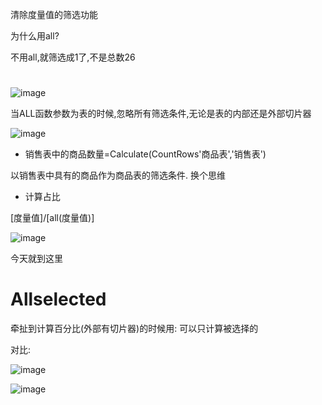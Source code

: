 清除度量值的筛选功能

为什么用all?

不用all,就筛选成1了,不是总数26

# 

![image](https://user-images.githubusercontent.com/117897416/236496946-e2f634b1-e1b8-4cff-8ec7-fa8bb2f158d5.png)

当ALL函数参数为表的时候,忽略所有筛选条件,无论是表的内部还是外部切片器

![image](https://user-images.githubusercontent.com/117897416/236487937-4ce2c98e-cf31-464f-9968-6bbc64a75b1b.png)


- 销售表中的商品数量=Calculate(CountRows'商品表','销售表')

以销售表中具有的商品作为商品表的筛选条件. 换个思维

- 计算占比

[度量值]/[all(度量值)]

![image](https://user-images.githubusercontent.com/117897416/236850767-6d552adc-4658-4c54-9274-5d180894e589.png)

今天就到这里

# Allselected

牵扯到计算百分比(外部有切片器)的时候用: 可以只计算被选择的

对比: 

![image](https://user-images.githubusercontent.com/117897416/237046500-69d495b4-e382-4e49-ba6c-a702995c0409.png)

![image](https://user-images.githubusercontent.com/117897416/237046849-b1494a33-7502-400b-8039-92ffd3cb0827.png)




